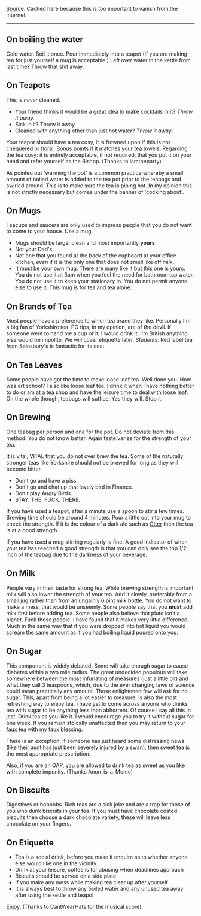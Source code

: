 [Source](https://old.reddit.com/r/AskReddit/comments/kybxu/how_do_i_make_a_cup_of_proper_british_tea/). Cached here because this is too important to vanish from the internet.

---

## On boiling the water

Cold water. Boil it once. Pour immediately into a teapot (If you are making tea for just yourself a mug is acceptable.) Left over water in the kettle from last time? Throw that shit away.

## On Teapots

This is *never* cleaned.

* Your friend thinks it would be a great idea to make cocktails in it? *Throw it away.*
* Sick in it? Throw it away
* Cleaned with anything other than just hot water? *Throw it away.*

Your teapot should have a tea cosy, it is frowned upon if this is not chequered or floral. Bonus points if it matches your tea towels. Regarding the tea cosy: it is entirely acceptable, if not required, that you put it on your head and refer yourself as the Bishop. (Thanks to iamtheparty)

As pointed out 'warming the pot' is a common practice whereby a small amount of boiled water is added to the tea pot prior to the teabags and swirled around. This is to make sure the tea is piping hot. In my opinion this is not strictly necessary but comes under the banner of 'cocking about'.

## On Mugs

Teacups and saucers are only used to impress people that you do not want to come to your house.
Use a mug. 

* Mugs should be large, clean and most importantly **yours**
* Not your Dad's
* Not one that you found at the back of the cupboard at your office kitchen, *even* if it is the only one that does not smell like off milk.
* It must be your own mug. There are many like it but this one is yours. You do not use it at 3am when you feel the need for bathroom tap water. You do not use it to keep your stationary in. You do not permit anyone else to use it. This mug is for tea and tea alone.

## On Brands of Tea

Most people have a preference to which tea brand they like. Personally I'm a big fan of Yorkshire tea. PG tips, in my opinion, are of the devil. If someone were to hand me a cup of it, I would drink it. I'm British anything else would be impolite. We will cover etiquette later. *Students*: Red label tea from Sainsbury's is fantastic for its cost.

## On Tea Leaves

Some people have got the time to make loose leaf tea. Well done you. How was art school? I also like loose leaf tea. I drink it when I have nothing better to do or am at a tea shop and have the leisure time to deal with loose leaf. On the whole though, teabags will suffice. Yes they will. Stop it.

## On Brewing

One teabag per person and one for the pot. Do not deviate from this method. You do not know better. Again taste varies for the strength of your tea. 

It is vital, VITAL that you do not over brew the tea. Some of the naturally stronger teas like Yorkshire should not be brewed for long as they will become bitter.

* Don't go and have a piss.
* Don't go and chat up that lovely bird in Finance.
* Don't play Angry Birds.
* STAY. THE. FUCK. THERE.

If you have used a teapot, after a minute use a spoon to stir a few times. Brewing time should be around 4 minutes. Pour a little out into your mug to check the strength. If it is the colour of a dark ale such as [Otter](http://2.bp.blogspot.com/_vTnoeMChUZ4/TQ46GNA7CkI/AAAAAAAAD04/DkZL5S4NyHw/s1600/Otter+Ale+2010.jpg) then the tea is at a good strength.  

If you have used a mug stirring regularly is fine. A good indicator of when your tea has reached a good strength is that you can only see the top 1/2 inch of the teabag due to the darkness of your beverage.

## On Milk

People vary in their taste for strong tea. 
While brewing strength is important milk will also lower the strength of your tea. Add it slowly, preferably from a small jug rather than from an ungainly 6 pint milk bottle. You do not want to make a mess, that would be unseemly.
Some people say that you **must** add milk first before adding tea. Some people also believe that pluto isn't a planet. Fuck those people.
I have found that it makes very little difference. Much in the same way that if you were dropped into hot liquid you would scream the same amount as if you had boiling liquid poured onto you.

## On Sugar

This component is widely debated.
Some will take enough sugar to cause diabetes within a two mile radius.
The great undecided populous will take somewhere between the most infuriating of measures (just a little bit) and what they call 3 teaspoons, which, due to the ever changing laws of science could mean practically any amount.
Those enlightened few will ask for no sugar. This, apart from being a lot easier to measure, is also the most refreshing way to enjoy tea. I have yet to come across anyone who drinks tea with sugar to be anything less than abhorrent.
Of course I say all this in jest. Drink tea as you like it. I would encourage you to try it without sugar for one week. If you remain stoically unaffected then you may return to your faux tea with my faux blessing.

There is an exception. If someone has just heard some distressing news (like their aunt has just been severely injured by a swan), then sweet tea is the most appropriate prescription.

Also, if you are an OAP, you are allowed to drink tea as sweet as you like with complete impunity. (Thanks Anon_is_a_Meme)

## On Biscuits

Digestives or hobnobs.
Rich teas are a sick joke and are a trap for those of you who dunk biscuits in your tea.
If you must have chocolate coated biscuits then choose a dark chocolate variety, these will leave less chocolate on your fingers.

## On Etiquette

* Tea is a social drink, before you make it enquire as to whether anyone else would like one in the vicinity. 
* Drink at your leisure, coffee is for abusing when deadlines approach
* Biscuits should be served on a side plate
* If you make any mess while making tea clear up after yourself
* It is always best to throw any boiled water and any unused tea away after using the kettle and teapot

[Enjoy](http://www.youtube.com/watch?v=zt1W9itM2EY&t=146s). (Thanks to CantWearHats for the musical score)
